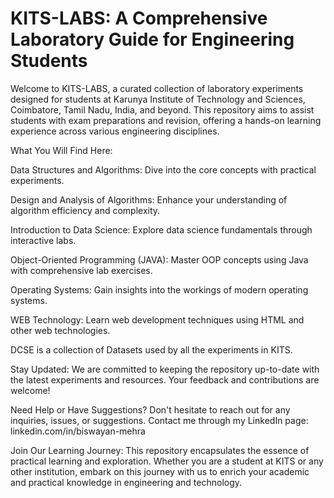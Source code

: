 # KITS-LABS: A Comprehensive Laboratory Guide for Engineering Students

Welcome to KITS-LABS, a curated collection of laboratory experiments designed for students at Karunya Institute of Technology and Sciences, Coimbatore, Tamil Nadu, India, and beyond. This repository aims to assist students with exam preparations and revision, offering a hands-on learning experience across various engineering disciplines.

What You Will Find Here:

Data Structures and Algorithms: Dive into the core concepts with practical experiments.

Design and Analysis of Algorithms: Enhance your understanding of algorithm efficiency and complexity.

Introduction to Data Science: Explore data science fundamentals through interactive labs.

Object-Oriented Programming (JAVA): Master OOP concepts using Java with comprehensive lab exercises.

Operating Systems: Gain insights into the workings of modern operating systems.

WEB Technology: Learn web development techniques using HTML and other web technologies.

DCSE is a collection of Datasets used by all the experiments in KITS.

Stay Updated:
We are committed to keeping the repository up-to-date with the latest experiments and resources. Your feedback and contributions are welcome!

Need Help or Have Suggestions?
Don't hesitate to reach out for any inquiries, issues, or suggestions. Contact me through my LinkedIn page: linkedin.com/in/biswayan-mehra

Join Our Learning Journey:
This repository encapsulates the essence of practical learning and exploration. Whether you are a student at KITS or any other institution, embark on this journey with us to enrich your academic and practical knowledge in engineering and technology.
